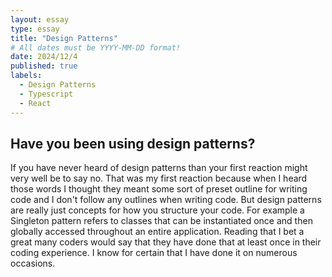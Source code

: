 ```yaml
---
layout: essay
type: essay
title: "Design Patterns"
# All dates must be YYYY-MM-DD format!
date: 2024/12/4
published: true
labels:
  - Design Patterns
  - Typescript
  - React
---
```


## Have you been using design patterns?

If you have never heard of design patterns than your first reaction might very well be to say no. That was my first reaction because when I heard those words I thought they meant some sort of preset outline for writing code and I don't follow any outlines when writing code. But design patterns are really just concepts for how you structure your code. For example a Singleton pattern refers to classes that can be instantiated once and then globally accessed throughout an entire application. Reading that I bet a great many coders would say that they have done that at least once in their coding experience. I know for certain that I have done it on numerous occasions. 
